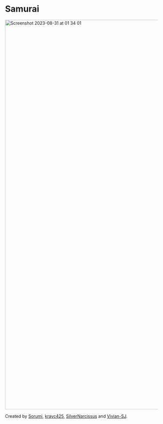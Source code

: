 # Samurai

<img width="1280" alt="Screenshot 2023-08-31 at 01 34 01" src="https://github.com/Sorumi/Samurai/assets/11523500/54ef0d4b-10bb-4c55-9c4b-3aa08d5ec6e3">

Created by [Sorumi](https://github.com/Sorumi), [krayc425](https://github.com/krayc425), [SilverNarcissus](https://github.com/SilverNarcissus) and [Vivian-SJ](https://github.com/Vivian-SJ).
